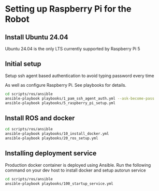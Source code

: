 # Setting up Raspberry Pi for the Robot

## Install Ubuntu 24.04

Ubuntu 24.04 is the only LTS currently supported by Raspberry Pi 5

## Initial setup

Setup ssh agent based authentication to avoid typing password every time

As well as configure Raspberry Pi. See playbooks for details.

```bash
cd scripts/ros/ansible
ansible-playbook playbooks/1_pam_ssh_agent_auth.yml --ask-become-pass
ansible-playbook playbooks/5_raspberry_pi_setup.yml
```

## Install ROS and docker

```bash
cd scripts/ros/ansible
ansible-playbook playbooks/10_install_docker.yml
ansible-playbook playbooks/20_ros_setup.yml
```

## Installing deployment service

Production docker container is deployed using Ansible.
Run the following command on your dev host to install docker and setup autorun service

```bash
cd scripts/ros/ansible
ansible-playbook playbooks/100_startup_service.yml
```
